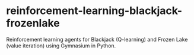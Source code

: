 # reinforcement-learning-blackjack-frozenlake
Reinforcement learning agents for Blackjack (Q-learning) and Frozen Lake (value iteration) using Gymnasium in Python.
